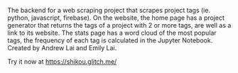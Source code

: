 The backend for a web scraping project that scrapes project tags (ie. python, javascript, firebase). On the website, the home page has a project generator that returns the tags of a project with 2 or more tags, are well as a link to its website. The stats page has a word cloud of the most popular tags, the frequency of each tag is calculated in the Jupyter Notebook. Created by Andrew Lai and Emily Lai.

Try it now at https://shikou.glitch.me/
